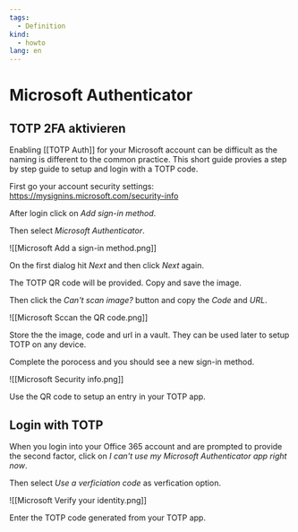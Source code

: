 ```yaml
---
tags:
  - Definition
kind:
  - howto
lang: en
---
```


# Microsoft Authenticator

## TOTP 2FA aktivieren

Enabling [[TOTP Auth]] for your Microsoft account can be difficult as the naming is different to the common practice. This short guide provies a step by step guide to setup and login with a TOTP code.

First go your account security settings: <https://mysignins.microsoft.com/security-info>

After login click on _Add sign-in method_.

Then select _Microsoft Authenticator_.

![[Microsoft Add a sign-in method.png]]

On the first dialog hit _Next_ and then click _Next_ again.

The TOTP QR code will be provided. Copy and save the image.

Then click the _Can't scan image?_ button and copy the _Code_ and _URL_.

![[Microsoft Sccan the QR code.png]]

Store the the image, code and url in a vault. They can be used later to setup TOTP on any device.

Complete the porocess and you should see a new sign-in method.

![[Microsoft Security info.png]]

Use the QR code to setup an entry in your TOTP app.

## Login with TOTP

When you login into your Office 365 account and are prompted to provide the second factor, click on _I can't use my Microsoft Authenticator app right now_.

Then select _Use a verficiation code_ as verfication option.

![[Microsoft Verify your identity.png]]

Enter the TOTP code generated from your TOTP app.
